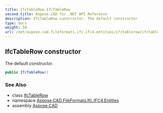 ```yaml
---
title: IfcTableRow.IfcTableRow
second_title: Aspose.CAD for .NET API Reference
description: IfcTableRow constructor. The default constructor
type: docs
weight: 10
url: /net/aspose.cad.fileformats.ifc.ifc4.entities/ifctablerow/ifctablerow/
---
```

## IfcTableRow constructor

The default constructor.

```csharp
public IfcTableRow()
```

### See Also

* class [IfcTableRow](../)
* namespace [Aspose.CAD.FileFormats.Ifc.IFC4.Entities](../../ifctablerow/)
* assembly [Aspose.CAD](../../../)


